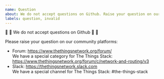 ```yaml
---
name: Question
about: We do not accept questions on Github. Raise your question on our forum or on Slack.
labels: question, invalid
---
```


:rotating_light: :stop_sign: We do not accept questions on Github :stop_sign: :rotating_light:

Please raise your question on our community platforms:

- Forum: https://www.thethingsnetwork.org/forum/  
  We have a special category for The Things Stack: https://www.thethingsnetwork.org/forum/c/network-and-routing/v3
- Slack: https://thethingsnetwork.slack.com  
  We have a special channel for The Things Stack: #the-things-stack
